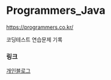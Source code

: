 Programmers_Java
============
https://programmers.co.kr/

코딩테스트 연습문제 기록


### 링크
[개인블로그](https://ljg960730.tistory.com)
